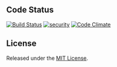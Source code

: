 ## Code Status

[![Build Status](https://travis-ci.org/itsmechlark/devise_database_pwd.svg)](https://travis-ci.org/itsmechlark/devise_database_pwd)
[![security](https://hakiri.io/github/itsmechlark/devise_database_pwd/master.svg)](https://hakiri.io/github/itsmechlark/devise_database_pwd/master)
[![Code Climate](https://codeclimate.com/github/itsmechlark/devise_database_pwd/badges/gpa.svg)](https://codeclimate.com/github/itsmechlark/devise_database_pwd)

## License

Released under the [MIT License](http://www.opensource.org/licenses/MIT).
